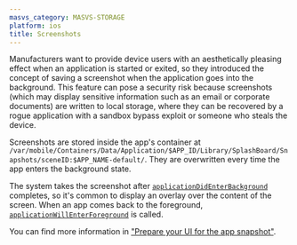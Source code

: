 ```yaml
---
masvs_category: MASVS-STORAGE
platform: ios
title: Screenshots
---
```


Manufacturers want to provide device users with an aesthetically pleasing effect when an application is started or exited, so they introduced the concept of saving a screenshot when the application goes into the background. This feature can pose a security risk because screenshots (which may display sensitive information such as an email or corporate documents) are written to local storage, where they can be recovered by a rogue application with a sandbox bypass exploit or someone who steals the device.

Screenshots are stored inside the app's container at
`/var/mobile/Containers/Data/Application/$APP_ID/Library/SplashBoard/Snapshots/sceneID:$APP_NAME-default/`. They are overwritten every time the app enters the background state.

The system takes the screenshot after [`applicationDidEnterBackground`](https://developer.apple.com/documentation/uikit/uiapplicationdelegate/applicationdidenterbackground(_:)) completes, so it's common to display an overlay over the content of the screen. When an app comes back to the foreground, [`applicationWillEnterForeground`](https://developer.apple.com/documentation/uikit/uiapplicationdelegate/applicationwillenterforeground(_:)) is called.

You can find more information in ["Prepare your UI for the app snapshot"](https://developer.apple.com/documentation/uikit/preparing-your-ui-to-run-in-the-background#Prepare-your-UI-for-the-app-snapshot).
